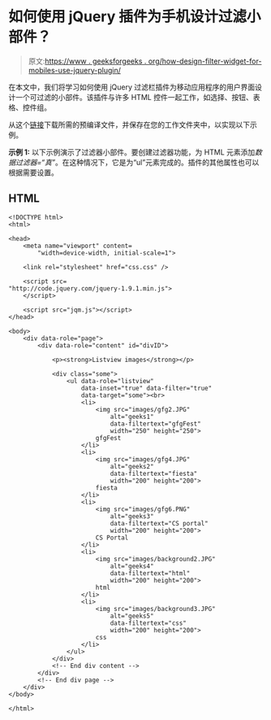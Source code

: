 # 如何使用 jQuery 插件为手机设计过滤小部件？

> 原文:[https://www . geeksforgeeks . org/how-design-filter-widget-for-mobiles-use-jquery-plugin/](https://www.geeksforgeeks.org/how-to-design-filter-widget-for-mobiles-using-jquery-plugin/)

在本文中，我们将学习如何使用 jQuery 过滤栏插件为移动应用程序的用户界面设计一个可过滤的小部件。该插件与许多 HTML 控件一起工作，如选择、按钮、表格、控件组。

从这个[链接](https://github.com/frequent/filterbar)下载所需的预编译文件，并保存在您的工作文件夹中，以实现以下示例。

**示例 1:** 以下示例演示了过滤器小部件。要创建过滤器功能，为 HTML 元素添加*数据过滤器=“真”*。在这种情况下，它是为“ul”元素完成的。插件的其他属性也可以根据需要设置。

## HTML

```
<!DOCTYPE html>
<html>

<head>
    <meta name="viewport" content=
        "width=device-width, initial-scale=1">

    <link rel="stylesheet" href="css.css" />

    <script src=
"http://code.jquery.com/jquery-1.9.1.min.js">
    </script>

    <script src="jqm.js"></script>
</head>

<body>
    <div data-role="page">
        <div data-role="content" id="divID">

            <p><strong>Listview images</strong></p>

            <div class="some">
                <ul data-role="listview" 
                    data-inset="true" data-filter="true" 
                    data-target="some"><br>
                    <li>
                        <img src="images/gfg2.JPG" 
                            alt="geeks1" 
                            data-filtertext="gfgFest" 
                            width="250" height="250">
                        gfgFest
                    </li>
                    <li>
                        <img src="images/gfg4.JPG" 
                            alt="geeks2" 
                            data-filtertext="fiesta" 
                            width="200" height="200">
                        fiesta
                    </li>
                    <li>
                        <img src="images/gfg6.PNG" 
                            alt="geeks3" 
                            data-filtertext="CS portal" 
                            width="200" height="200">
                        CS Portal
                    </li>
                    <li>
                        <img src="images/background2.JPG" 
                            alt="geeks4" 
                            data-filtertext="html" 
                            width="200" height="200">
                        html
                    </li>
                    <li>
                        <img src="images/background3.JPG" 
                            alt="geeks5" 
                            data-filtertext="css" 
                            width="200" height="200">
                        css
                    </li>
                </ul>
            </div>
            <!-- End div content -->
        </div>
        <!-- End div page -->
    </div>
</body>

</html>
```
